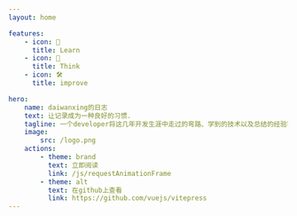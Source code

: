 ```yaml
---
layout: home

features:
    - icon: 🧠
      title: Learn
    - icon: 🖖
      title: Think
    - icon: 🛠️
      title: improve

hero:
    name: daiwanxing的日志
    text: 让记录成为一种良好的习惯.
    tagline: 一个developer将这几年开发生涯中走过的弯路、学到的技术以及总结的经验写下来给自己看的一本碎碎念的日志
    image:
        src: /logo.png
    actions:
        - theme: brand
          text: 立即阅读
          link: /js/requestAnimationFrame
        - theme: alt
          text: 在github上查看
          link: https://github.com/vuejs/vitepress
---
```

